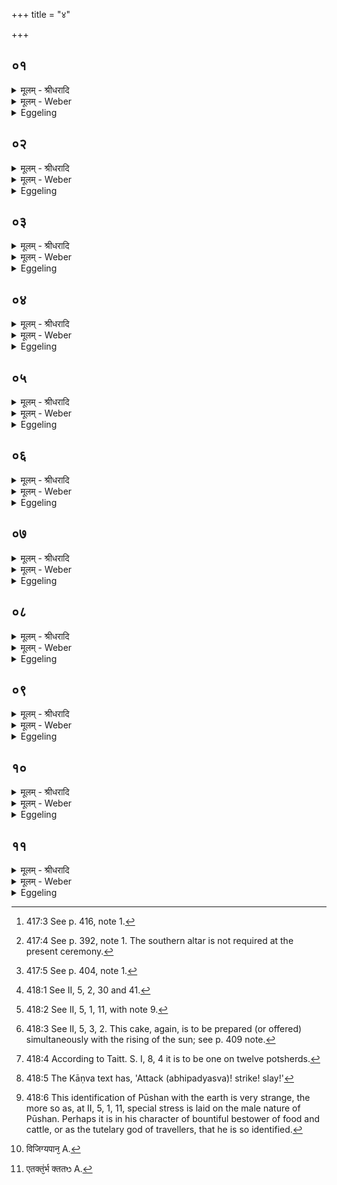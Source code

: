 +++
title = "४"

+++


## ०१
<details><summary>मूलम् - श्रीधरादि</summary>

महाहवि᳘षा ह वै᳘ देवा᳘ वृत्रं᳘ जघ्नुः॥  
(स्ते᳘) ते᳘नो ऽएव᳘ व्यजयन्त᳘[[!!]] येय᳘मेषां व्वि᳘जितिस्तां त᳘थो ऽए᳘वैष᳘ एते᳘न पाप्मा᳘नं द्विष᳘न्तं भ्रा᳘तृव्यᳫँ᳭ हन्ति त᳘थो एव वि᳘जयते त᳘स्माद्वा᳘ ऽएष᳘ ऽएते᳘न यजते॥
</details>

<details><summary>मूलम् - Weber</summary>

महाहवि᳘ष ह वै᳘ देवा᳘ वृत्रं᳘ जघ्नुः॥  
ते᳘नो एव व्य᳘जयन्तॗ येय᳘मेषां वि᳘जितिस्तां त᳘थो एॗवैष᳘ एते᳘न पाप्मा᳘नं द्विष᳘न्तम् भ्रा᳘तृव्यᳫं हन्ति त᳘थो एव वि᳘जयते त᳘स्माद्वा᳘ एष᳘ एते᳘न यजते॥
</details>

<details><summary>Eggeling</summary>

1. Verily, by means of the Great Oblation the gods slew Vr̥tra [^egg_929]; by means of it they gained that supreme authority which they now wield; and so does he (the Sacrificer) thereby now slay his wicked, spiteful enemy, and gain the victory: this is why he performs this sacrifice.

[^egg_929]: 417:3 See p. 416, note 1.
</details>

## ०२
<details><summary>मूलम् - श्रीधरादि</summary>

त᳘स्यायृ᳘त्॥  
(दु᳘) उ᳘पकिरन्त्युत्तरवेदिं᳘ गृह्ण᳘न्ति पृषदाज्यं म᳘न्थन्त्यग्निं न᳘वप्रयाजं भवति न᳘वानुयाजं त्री᳘णि समिष्टयजू᳘ᳫं᳘षि भवन्त्य᳘थैता᳘न्येव प᳘ञ्च हवी᳘ᳫं᳘षि भवन्ति॥
</details>

<details><summary>मूलम् - Weber</summary>

त᳘स्यावृत्॥  
उ᳘पकिरन्त्युत्तरवेदिं᳘ गृह्ण᳘न्ति पृषदाज्यम् म᳘न्थन्त्यग्निं न᳘वप्रयाजम् भवति न᳘वानुयाजं त्री᳘णि समिष्टयजूं᳘षि भवन्त्य᳘थैता᳘न्येव प᳘ञ्च हवीं᳘षि भवन्ति॥
</details>

<details><summary>Eggeling</summary>

2. The mode of its performance (is as follows): They raise an uttara-vedi [^egg_930]; they use clotted butter [^egg_931]; and they churn the fire. There are nine

[^egg_930]: 417:4 See p. 392, note 1. The southern altar is not required at the present ceremony.

[^egg_931]: 417:5 See p. 404, note 1.

fore-offerings and nine after-offerings [^egg_932], and three Samishṭayajus. In the first place there are those five oblations [^egg_933].

[^egg_932]: 418:1 See II, 5, 2, 30 and 41.

[^egg_933]: 418:2 See II, 5, 1, 11, with note 9.
</details>

## ०३
<details><summary>मूलम् - श्रीधरादि</summary>

स य᳘दाग्ने᳘यो ऽष्टा᳘कपालः पुरोडा᳘शो भ᳘वति॥  
(त्य) अग्नि᳘ना ह वा᳘ ऽएनं ते᳘जसा ऽघ्नन्त्स ते᳘जो ऽग्नि᳘र्नाव्यथत त᳘स्मादाग्नेयो᳘ भवति॥
</details>

<details><summary>मूलम् - Weber</summary>

स य᳘दाग्नेॗयो ऽष्टा᳘कपालः पुरोडा᳘शो भ᳘वति॥  
अग्नि᳘ना ह वा᳘ एनं ते᳘जसाघ्नन्त्स ते᳘जो ऽग्निॗर्नाव्यथत त᳘स्मादाग्नेयो᳘ भवति॥
</details>

<details><summary>Eggeling</summary>

3. Now as to why there is a cake on eight potsherds for Agni. With Agni, (shaped into) a sharp point (tejas) [^egg_934], indeed, they (the gods) slew him (Vr̥tra); and Agni, that sharp point, swerved not: hence there is (a cake) for Agni.

[^egg_934]: 418:3 See II, 5, 3, 2. This cake, again, is to be prepared (or offered) simultaneously with the rising of the sun; see p. 409 note.
</details>

## ०४
<details><summary>मूलम् - श्रीधरादि</summary>

(त्य᳘) अ᳘थ य᳘त्सौम्य᳘श्चरुर्भ᳘वति॥  
सो᳘मेन ह वा᳘ ऽएनᳫँ᳭ रा᳘ज्ञा ऽघ्नन्त्सो᳘मराजान एव त᳘स्मात्सौम्य᳘श्चरु᳘र्भवति॥
</details>

<details><summary>मूलम् - Weber</summary>

अ᳘थ य᳘त्सौम्य᳘श्चरुर्भ᳘वति॥  
सो᳘मेन ह वा᳘ एनं रा᳘ज्ञाघ्नन्त्सो᳘मराजान एव त᳘स्मात्सौम्य᳘श्चरु᳘र्भवति॥
</details>

<details><summary>Eggeling</summary>

4. Then as to why there is a rice-pap for Soma. With the aid of Soma, the king, indeed they slew him, they who have Soma for their king: hence there is a pap for Soma.
</details>

## ०५
<details><summary>मूलम् - श्रीधरादि</summary>

(त्य᳘) अ᳘थ य᳘त्सावित्रः॥  
(त्रो) द्वा᳘दशकपालो वा ऽष्टा᳘कपालो वा पुरोडा᳘शो भ᳘वति सविता वै᳘ देवा᳘नां प्रसविता᳘ सवितृ᳘प्रसूता है᳘वैनमघ्नंस्त᳘स्मात्सावित्रो᳘ भवति॥
</details>

<details><summary>मूलम् - Weber</summary>

अ᳘थ य᳘त्सावित्रः॥  
द्वा᳘दशकपालो वाष्टा᳘कपालो वा पुरोडा᳘शो भ᳘वति सविता वै᳘ देवा᳘नाम् प्रसविता᳘ सवितृ᳘प्रसूता हैॗवैनमघ्नंस्त᳘स्मात्सावित्रो᳘ भवति॥
</details>

<details><summary>Eggeling</summary>

5. Then as to why there is a cake on twelve, or eight [^egg_935], potsherds for Savitr̥. Savitr̥, indeed, is the impeller (prasavitr̥) of the gods; and impelled by Savitr̥ they slew him: hence there is (a cake) for Savitr̥.

[^egg_935]: 418:4 According to Taitt. S. I, 8, 4 it is to be one on twelve potsherds.
</details>

## ०६
<details><summary>मूलम् - श्रीधरादि</summary>

(त्य᳘) अ᳘थ य᳘त्सारस्वत᳘श्चरुर्भ᳘वति॥  
व्वाग्वै स᳘रस्वती व्वा᳘गु हैवा᳘नुममाद प्र᳘हर जही᳘ति त᳘स्मात्सारस्वत᳘श्चरु᳘र्भवति॥
</details>

<details><summary>मूलम् - Weber</summary>

अ᳘थ य᳘त्सारस्वत᳘श्चरुर्भ᳘वति॥  
वाग्वै स᳘रस्वती वा᳘गु हैवा᳘नुममाद प्र᳘हर जही᳘ति त᳘स्मात्सारस्वत᳘श्चरु᳘र्भवति॥
</details>

<details><summary>Eggeling</summary>

6. Then as to why there is a rice-pap for Sarasvatī. Sarasvatī in truth is Speech; and Speech indeed it was that cheered them up, saying, 'Strike! slay [^egg_936]!' Hence there is a pap for Sarasvatī.

[^egg_936]: 418:5 The Kāṇva text has, 'Attack (abhipadyasva)! strike! slay!'
</details>

## ०७
<details><summary>मूलम् - श्रीधरादि</summary>

(त्य᳘) अ᳘थ य᳘त्पौष्ण᳘श्चरुर्भ᳘वति॥  
(ती) इयं वै᳘ पृथिवी᳘ पू᳘षेय᳘ᳫँ᳘ है᳘वैनं व्वधा᳘य प्रति प्र᳘ददावन᳘या है᳘वैनं प्रतिप्र᳘त्तं जघ्नुस्त᳘स्मात्पौष्ण᳘श्चरु᳘र्भवति॥
</details>

<details><summary>मूलम् - Weber</summary>

अ᳘थ य᳘त्पौष्ण᳘श्चरुर्भ᳘वति॥  
इयं वै᳘ पृथिवी᳘ पूॗषेय᳘ᳫं᳘ हैॗवैनम् बधा᳘य प्रतिप्र᳘ददावन᳘या हैॗवैनम् प्रतिप्र᳘त्तं जघ्नुस्त᳘स्मात्पौष्ण᳘श्चरु᳘र्भवति॥
</details>

<details><summary>Eggeling</summary>

7. Then as to why there is a rice-pap for Pūshan. Pūshan doubtless is this earth [^egg_937], and this

[^egg_937]: 418:6 This identification of Pūshan with the earth is very strange, the more so as, at II, 5, 1, 11, special stress is laid on the male nature of Pūshan. Perhaps it is in his character of bountiful bestower of food and cattle, or as the tutelary god of travellers, that he is so identified.

earth, indeed, gave him (Vr̥tra) up to slaughter; and they slew him, thus given up by her: hence there is a rice-pap for Pūshan.
</details>

## ०८
<details><summary>मूलम् - श्रीधरादि</summary>

(त्य᳘) अ᳘थैन्द्राग्नो द्वा᳘दशकपालः पुरोडा᳘शो भवति॥  
(त्ये) एते᳘न है᳘वैनमघ्नंस्ते᳘जो वा᳘ अग्नि᳘रिन्द्रियं᳘ व्वीर्यमि᳘न्द्र एता᳘भ्यामेनमुभा᳘भ्यां व्वी᳘र्याभ्यामघ्नन्ब्र᳘ह्म वा᳘ ऽअग्निः᳘ क्षत्रमि᳘न्द्रस्ते᳘ ऽउभे᳘ सᳫँ᳭र᳘भ्य ब्र᳘ह्म च क्षत्रं᳘ च सयु᳘जौ कृत्वा ता᳘भ्यामेनमुभा᳘भ्यां व्वी᳘र्याभ्यामघ्नंस्त᳘स्मादैन्द्राग्नो द्वा᳘दशकपालः पुरोडा᳘शो भवति॥
</details>

<details><summary>मूलम् - Weber</summary>

अ᳘थैन्द्राग्नौ द्वा᳘दशकपालः पुरोडा᳘शो भवति॥  
एते᳘न हैॗवैनमघ्नंस्ते᳘जो वा᳘ अग्नि᳘रिन्द्रि᳘यं वीर्य᳘मि᳘न्द्र एता᳘भ्यामेनमुभा᳘भ्यां वीॗर्याभ्यामघ्नन्ब्र᳘ह्म वा᳘ अग्निः᳘ क्षत्रमि᳘न्द्रस्ते᳘ उभे᳘ संर᳘भ्य ब्र᳘ह्म च क्षत्रं᳘ च सयु᳘जौ कृत्वा ता᳘भ्यामेनमुभा᳘भ्यां वीॗर्याभ्यामघ्नंस्त᳘स्मादैन्द्राग्नो द्वा᳘दशकपालः पुरोडा᳘शो भवति॥
</details>

<details><summary>Eggeling</summary>

8. Then follows a cake on twelve, potsherds for Indra and Agni; for by means of that they slew him, since Agni means fiery glow (tejas), and Indra means manly power, and by means of these two powers they did indeed slay him. Moreover, Agni is the priesthood, and Indra is the nobility; having allied these two, having closely united the priesthood with the nobility, they (the gods) slew him by means of these two powers: hence there is a cake on twelve potsherds for Indra and Agni.
</details>

## ०९
<details><summary>मूलम् - श्रीधरादि</summary>

(त्य᳘) अ᳘थ माहेन्द्र᳘श्चरु᳘र्भवति॥  
(ती᳘) इ᳘न्द्रो वा᳘ ऽएष᳘ पुरा᳘ व्वृत्र᳘स्य व्वधाद᳘थ व्वृत्र᳘ᳫं᳘हत्वा य᳘था महाराजो᳘ व्विजिग्यान᳘ ऽएवं᳘ महे᳘न्द्रो ऽभवत्त᳘स्मान्माहेन्द्र᳘श्चरु᳘र्भवति महा᳘न्तमु चै᳘वैनमेतत्ख᳘लु करोति व्वृत्र᳘स्य व्वधा᳘य त᳘स्माद्वेव᳘ माहेन्द्र᳘श्चरु᳘र्भवति॥
</details>

<details><summary>मूलम् - Weber</summary>

अ᳘थ माहेन्द्र᳘श्चरु᳘र्भवति॥  
इ᳘न्द्रो वा᳘ एष᳘ पुरा᳘ वृत्र᳘स्य बधाद᳘थ वृत्र᳘ᳫं᳘ हत्वा य᳘था महाराजो᳘ विजिग्यान᳘ [^wbr_1] एवं᳘ महेॗन्द्रो ऽभवत्त᳘स्मान्माहेन्द्र᳘श्चरु᳘र्भवति महा᳘न्तमु चैॗवैनमेतत्ख᳘लु करोति वृत्र᳘स्य बधा᳘य त᳘स्माद्वेव᳘ माहेन्द्र᳘श्चरु᳘र्भवति॥  

[^wbr_1]: विजिग्यपान᳘ A.
</details>

<details><summary>Eggeling</summary>

9. Then follows a rice-part for Mahendra. For before the slaying of Vr̥tra he was indeed Indra; but after slaying Vr̥tra he became Mahendra (the great Indra), even as (a king becomes) a mahārāja, after obtaining the victory: hence there is a rice-pap for Mahendra. And thereby indeed he renders him great (strong), for the slaying of Vr̥tra: for this reason also there is a rice-pap for Mahendra.
</details>

## १०
<details><summary>मूलम् - श्रीधरादि</summary>

(त्य᳘) अ᳘थ व्वैश्वकर्मण ऽए᳘ककपालः पुरोडा᳘शो भवति॥  
व्वि᳘श्वं वा᳘ ऽएतत्क᳘र्म कृतᳫँ᳭ स᳘र्व्वं जितं᳘ देवा᳘नामासीत्साकमेधै᳘रीजाना᳘नां व्विजिग्याना᳘नां व्वि᳘श्वम्वे᳘वैत᳘स्यैतत्क᳘र्म कृतᳫँ᳭ स᳘र्व्वं जितं᳘ भवति साकमेधै᳘रीजान᳘स्य व्विजिग्यान᳘स्य त᳘स्माद्वैश्वकर्मण ऽए᳘ककपालः पुरोडा᳘शो भवति॥
</details>

<details><summary>मूलम् - Weber</summary>

अ᳘थ वैश्वकर्मण ए᳘ककपालः पुरोडा᳘शो भवति॥  
वि᳘श्वं वा᳘ एतत्क᳘र्म कृतᳫं स᳘र्वं जितं᳘ देवा᳘नामासीत्साकमेधै᳘रीजाना᳘नां विजिग्याना᳘नां वि᳘श्वम्वेॗवैत᳘स्यैतत्क᳘र्म [^wbr_2] कृतᳫं स᳘र्वं जित᳘म् भवति साकमेधै᳘रीजान᳘स्य विजिग्यान᳘स्य त᳘स्माद्वैश्वकर्मण ए᳘ककपालः पुरोडा᳘शो भवति॥  

[^wbr_2]: एतक्तं᳘र्भ क्ततᳫ A.
</details>

<details><summary>Eggeling</summary>

10. Then follows a cake on one potsherd for Viśvakarman. To the gods, indeed, on performing the Sākamedha-sacrifice and obtaining the victory (over Vr̥tra), that sacred work (karman) was made complete (viśva), and all was conquered; and so is that sacred work made complete, and all is conquered, by him who has performed the Sākamedha-sacrifice and obtained the victory: hence there is a cake on one potsherd for Viśvakarman.
</details>

## ११
<details><summary>मूलम् - श्रीधरादि</summary>

(त्ये) एते᳘न वै᳘ देवाः᳘॥  
(०) यज्ञे᳘नेष्ट्वा᳘ येयं᳘ देवानां प्रजातिर्या श्री᳘रेत᳘द्बभूवुरेता᳘ᳫं ह वै प्र᳘जातिं प्र᳘जायत एताᳫँ᳭ श्रि᳘यं गच्छति य᳘ ऽएवं᳘ व्विद्वा᳘नेते᳘न यज्ञे᳘न य᳘जते त᳘स्माद्वा᳘ ऽएते᳘न यजेत॥
</details>
<details><summary>मूलम् - Weber</summary>

एते᳘न वै᳘ देवाः᳟॥  
यज्ञे᳘नेष्ट्वाॗ येयं᳘ देवानाम् प्रजातिर्या श्री᳘रेत᳘द्बभूवुरेता᳘ᳫं᳘ ह वै प्र᳘जातिम् प्र᳘जायत एतां श्रि᳘यं गछति य᳘ एवं᳘ विद्वा᳘नेते᳘न यज्ञे᳘न य᳘जते त᳘स्माद्वा᳘ एते᳘न यजेत॥
</details>
<details><summary>Eggeling</summary>

11. And, verily, by performing this sacrifice the gods became what race, what prosperity of the gods there now is; and that same race he propagates,

that same prosperity he attains, whosoever, knowing this, performs this sacrifice. Let him therefore perform this sacrifice.
</details>

